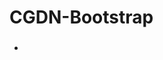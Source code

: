 # CGDN-Bootstrap
###  
+ <meta name = "viewport" content = "width=device-width, initial-scale = 1, shrink-to-fit = no">
